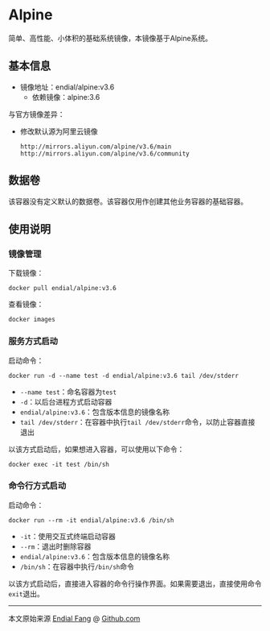 # Alpine

简单、高性能、小体积的基础系统镜像，本镜像基于Alpine系统。



## 基本信息

* 镜像地址：endial/alpine:v3.6
  * 依赖镜像：alpine:3.6



与官方镜像差异：

- 修改默认源为阿里云镜像

  ```shell
  http://mirrors.aliyun.com/alpine/v3.6/main
  http://mirrors.aliyun.com/alpine/v3.6/community
  ```

  



## 数据卷

该容器没有定义默认的数据卷。该容器仅用作创建其他业务容器的基础容器。



## 使用说明

### 镜像管理

下载镜像：

```shell
docker pull endial/alpine:v3.6
```

查看镜像：

```shell
docker images
```



### 服务方式启动

启动命令：

```
docker run -d --name test -d endial/alpine:v3.6 tail /dev/stderr
```

- `--name test`：命名容器为`test`
- `-d`：以后台进程方式启动容器
- `endial/alpine:v3.6`：包含版本信息的镜像名称
- `tail /dev/stderr`：在容器中执行`tail /dev/stderr`命令，以防止容器直接退出



以该方式启动后，如果想进入容器，可以使用以下命令：

```
docker exec -it test /bin/sh
```



### 命令行方式启动

启动命令：

```
docker run --rm -it endial/alpine:v3.6 /bin/sh
```

- `-it`：使用交互式终端启动容器
- `--rm`：退出时删除容器
- `endial/alpine:v3.6`：包含版本信息的镜像名称
- `/bin/sh`：在容器中执行`/bin/sh`命令

以该方式启动后，直接进入容器的命令行操作界面。如果需要退出，直接使用命令`exit`退出。



----

本文原始来源 [Endial Fang](https://github.com/endial) @ [Github.com](https://github.com)

